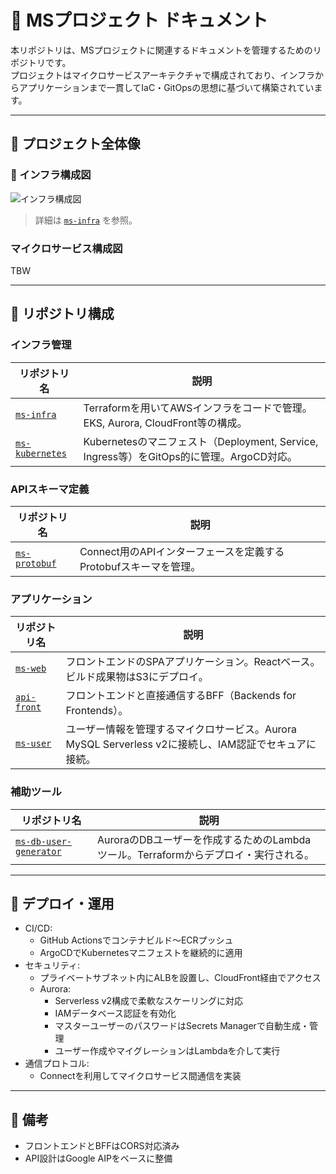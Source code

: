 # 📘 MSプロジェクト ドキュメント

本リポジトリは、MSプロジェクトに関連するドキュメントを管理するためのリポジトリです。  
プロジェクトはマイクロサービスアーキテクチャで構成されており、インフラからアプリケーションまで一貫してIaC・GitOpsの思想に基づいて構築されています。

---

## 📌 プロジェクト全体像

### 📎 インフラ構成図

![インフラ構成図](https://github.com/user-attachments/assets/eb7e36c9-35f8-40d2-867f-6fb063f682f8)

> 詳細は [`ms-infra`](https://github.com/wakabaseisei/ms-infra) を参照。

### マイクロサービス構成図
TBW

---

## 📂 リポジトリ構成

### インフラ管理

| リポジトリ名 | 説明 |
|---|---|
| [`ms-infra`](https://github.com/wakabaseisei/ms-infra) | Terraformを用いてAWSインフラをコードで管理。EKS, Aurora, CloudFront等の構成。 |
| [`ms-kubernetes`](https://github.com/wakabaseisei/ms-kubernetes) | Kubernetesのマニフェスト（Deployment, Service, Ingress等）をGitOps的に管理。ArgoCD対応。 |

### APIスキーマ定義

| リポジトリ名 | 説明 |
|---|---|
| [`ms-protobuf`](https://github.com/wakabaseisei/ms-protobuf) | Connect用のAPIインターフェースを定義するProtobufスキーマを管理。 |

### アプリケーション

| リポジトリ名 | 説明 |
|---|---|
| [`ms-web`](https://github.com/wakabaseisei/ms-web) | フロントエンドのSPAアプリケーション。Reactベース。ビルド成果物はS3にデプロイ。 |
| [`api-front`](https://github.com/wakabaseisei/api-front) | フロントエンドと直接通信するBFF（Backends for Frontends）。 |
| [`ms-user`](https://github.com/wakabaseisei/ms-user) | ユーザー情報を管理するマイクロサービス。Aurora MySQL Serverless v2に接続し、IAM認証でセキュアに接続。 |

### 補助ツール

| リポジトリ名 | 説明 |
|---|---|
| [`ms-db-user-generator`](https://github.com/wakabaseisei/ms-db-user-generator) | AuroraのDBユーザーを作成するためのLambdaツール。Terraformからデプロイ・実行される。 |

---

## 🚀 デプロイ・運用

- CI/CD:
  - GitHub Actionsでコンテナビルド〜ECRプッシュ
  - ArgoCDでKubernetesマニフェストを継続的に適用
- セキュリティ:
  - プライベートサブネット内にALBを設置し、CloudFront経由でアクセス
  - Aurora:
    - Serverless v2構成で柔軟なスケーリングに対応
    - IAMデータベース認証を有効化
    - マスターユーザーのパスワードはSecrets Managerで自動生成・管理
    - ユーザー作成やマイグレーションはLambdaを介して実行
- 通信プロトコル:
  - Connectを利用してマイクロサービス間通信を実装

---

## 📄 備考

- フロントエンドとBFFはCORS対応済み
- API設計はGoogle AIPをベースに整備
